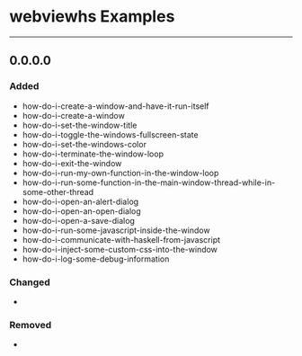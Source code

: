 # webviewhs Examples

---

## 0.0.0.0

### Added

- how-do-i-create-a-window-and-have-it-run-itself
- how-do-i-create-a-window
- how-do-i-set-the-window-title
- how-do-i-toggle-the-windows-fullscreen-state
- how-do-i-set-the-windows-color
- how-do-i-terminate-the-window-loop
- how-do-i-exit-the-window
- how-do-i-run-my-own-function-in-the-window-loop
- how-do-i-run-some-function-in-the-main-window-thread-while-in-some-other-thread
- how-do-i-open-an-alert-dialog
- how-do-i-open-an-open-dialog
- how-do-i-open-a-save-dialog
- how-do-i-run-some-javascript-inside-the-window
- how-do-i-communicate-with-haskell-from-javascript
- how-do-i-inject-some-custom-css-into-the-window
- how-do-i-log-some-debug-information

### Changed

-

### Removed

-
